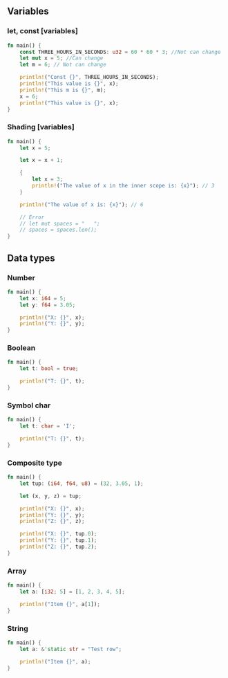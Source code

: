 ## Variables

### let, const [variables]

```rust
fn main() {
    const THREE_HOURS_IN_SECONDS: u32 = 60 * 60 * 3; //Not can change
    let mut x = 5; //Can change
    let m = 6; // Not can change

    println!("Const {}", THREE_HOURS_IN_SECONDS);
    println!("This value is {}", x);
    println!("This m is {}", m);
    x = 6;
    println!("This value is {}", x);
}
```

### Shading [variables]

```rust
fn main() {
    let x = 5;

    let x = x + 1;

    {
        let x = 3;
        println!("The value of x in the inner scope is: {x}"); // 3
    }

    println!("The value of x is: {x}"); // 6

    // Error
    // let mut spaces = "   ";
    // spaces = spaces.len();
}

```

## Data types

### Number

```rust
fn main() {
    let x: i64 = 5;
    let y: f64 = 3.05;

    println!("X: {}", x);
    println!("Y: {}", y);
}
```

### Boolean

```rust
fn main() {
    let t: bool = true;

    println!("T: {}", t);
}
```

### Symbol char

```rust
fn main() {
    let t: char = 'I';

    println!("T: {}", t);
}
```

### Composite type

```rust
fn main() {
    let tup: (i64, f64, u8) = (32, 3.05, 1);

    let (x, y, z) = tup;

    println!("X: {}", x);
    println!("Y: {}", y);
    println!("Z: {}", z);

    println!("X: {}", tup.0);
    println!("Y: {}", tup.1);
    println!("Z: {}", tup.2);
}
```

### Array

```rust
fn main() {
    let a: [i32; 5] = [1, 2, 3, 4, 5];

    println!("Item {}", a[1]);
}
```

### String

```rust
fn main() {
    let a: &'static str = "Test row";

    println!("Item {}", a);
}
```